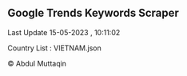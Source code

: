 

## Google Trends Keywords Scraper 
 
Last Update 15-05-2023 , 10:11:02

Country List :
VIETNAM.json



© Abdul Muttaqin 
